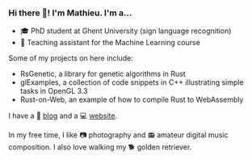 ### Hi there 👋! I'm Mathieu. I'm a...

<!--
**m-decoster/m-decoster** is a ✨ _special_ ✨ repository because its `README.md` (this file) appears on your GitHub profile.

Here are some ideas to get you started:

- 🔭 I’m currently working on ...
- 🌱 I’m currently learning ...
- 👯 I’m looking to collaborate on ...
- 🤔 I’m looking for help with ...
- 💬 Ask me about ...
- 📫 How to reach me: ...
- 😄 Pronouns: ...
- ⚡ Fun fact: ...
-->



- 🎓 PhD student at Ghent University (sign language recognition)
- 📔 Teaching assistant for the Machine Learning course

Some of my projects on here include:

- RsGenetic, a library for genetic algorithms in Rust
- glExamples, a collection of code snippets in C++ illustrating simple tasks in OpenGL 3.3
- Rust-on-Web, an example of how to compile Rust to WebAssembly

I have a 💬 [blog](https://m-decoster.github.io/) and a 💻 [website](https://users.ugent.be/~mcdcoste/).

In my free time, I like 📷 photography and 📻 amateur digital music composition. I also love walking my 🐕 golden retriever.

